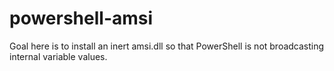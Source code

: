 # powershell-amsi
Goal here is to install an inert amsi.dll so that PowerShell is not broadcasting internal variable values.
